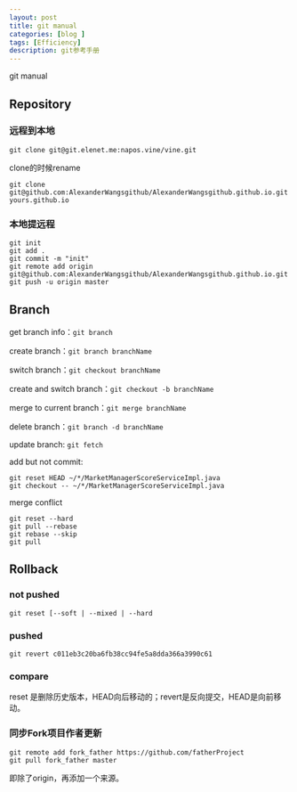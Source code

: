 ```yaml
---
layout: post
title: git manual
categories: [blog ]
tags: [Efficiency]
description: git参考手册
---
```


git manual



## Repository 

### 远程到本地

`git clone git@git.elenet.me:napos.vine/vine.git  `

clone的时候rename 

`git clone git@github.com:AlexanderWangsgithub/AlexanderWangsgithub.github.io.git yours.github.io`

### 本地提远程

```shell
git init
git add .
git commit -m "init"
git remote add origin  git@github.com:AlexanderWangsgithub/AlexanderWangsgithub.github.io.git
git push -u origin master
```



## Branch

get branch info：`git branch`

create branch：`git branch branchName `

switch branch：`git checkout branchName `

create and switch branch：`git checkout -b branchName `

merge to current branch：`git merge branchName `

delete branch：`git branch -d branchName `

update branch: `git fetch`



add but not commit:

```shell
git reset HEAD ~/*/MarketManagerScoreServiceImpl.java
git checkout -- ~/*/MarketManagerScoreServiceImpl.java 
```

merge conflict

```
git reset --hard
git pull --rebase
git rebase --skip
git pull
```

## Rollback
### not pushed
`git reset [--soft | --mixed | --hard`
### pushed
`git revert c011eb3c20ba6fb38cc94fe5a8dda366a3990c61`
### compare
reset 是删除历史版本，HEAD向后移动的；revert是反向提交，HEAD是向前移动。

### 同步Fork项目作者更新

```
git remote add fork_father https://github.com/fatherProject
git pull fork_father master
```

即除了origin，再添加一个来源。


